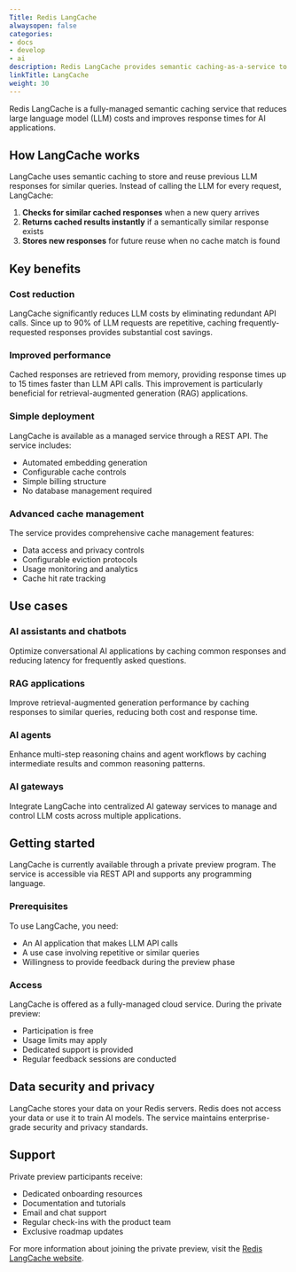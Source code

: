 ```yaml
---
Title: Redis LangCache
alwaysopen: false
categories:
- docs
- develop
- ai
description: Redis LangCache provides semantic caching-as-a-service to reduce LLM costs and improve response times for AI applications.
linkTitle: LangCache
weight: 30
---
```


Redis LangCache is a fully-managed semantic caching service that reduces large language model (LLM) costs and improves response times for AI applications.

## How LangCache works

LangCache uses semantic caching to store and reuse previous LLM responses for similar queries. Instead of calling the LLM for every request, LangCache:

1. **Checks for similar cached responses** when a new query arrives
2. **Returns cached results instantly** if a semantically similar response exists
3. **Stores new responses** for future reuse when no cache match is found

## Key benefits

### Cost reduction
LangCache significantly reduces LLM costs by eliminating redundant API calls. Since up to 90% of LLM requests are repetitive, caching frequently-requested responses provides substantial cost savings.

### Improved performance
Cached responses are retrieved from memory, providing response times up to 15 times faster than LLM API calls. This improvement is particularly beneficial for retrieval-augmented generation (RAG) applications.

### Simple deployment
LangCache is available as a managed service through a REST API. The service includes:

- Automated embedding generation
- Configurable cache controls
- Simple billing structure
- No database management required

### Advanced cache management
The service provides comprehensive cache management features:

- Data access and privacy controls
- Configurable eviction protocols
- Usage monitoring and analytics
- Cache hit rate tracking

## Use cases

### AI assistants and chatbots
Optimize conversational AI applications by caching common responses and reducing latency for frequently asked questions.

### RAG applications
Improve retrieval-augmented generation performance by caching responses to similar queries, reducing both cost and response time.

### AI agents
Enhance multi-step reasoning chains and agent workflows by caching intermediate results and common reasoning patterns.

### AI gateways
Integrate LangCache into centralized AI gateway services to manage and control LLM costs across multiple applications.

## Getting started

LangCache is currently available through a private preview program. The service is accessible via REST API and supports any programming language.

### Prerequisites

To use LangCache, you need:

- An AI application that makes LLM API calls
- A use case involving repetitive or similar queries
- Willingness to provide feedback during the preview phase

### Access

LangCache is offered as a fully-managed cloud service. During the private preview:

- Participation is free
- Usage limits may apply
- Dedicated support is provided
- Regular feedback sessions are conducted

## Data security and privacy

LangCache stores your data on your Redis servers. Redis does not access your data or use it to train AI models. The service maintains enterprise-grade security and privacy standards.

## Support

Private preview participants receive:

- Dedicated onboarding resources
- Documentation and tutorials
- Email and chat support
- Regular check-ins with the product team
- Exclusive roadmap updates

For more information about joining the private preview, visit the [Redis LangCache website](https://redis.io/langcache/).
